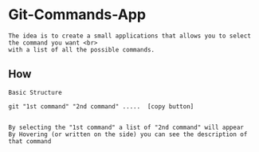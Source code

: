 # Git-Commands-App

    The idea is to create a small applications that allows you to select the command you want <br>
    with a list of all the possible commands.

## How

    Basic Structure

    git "1st command" "2nd command" .....  [copy button]


    By selecting the "1st command" a list of "2nd command" will appear
    By Hovering (or written on the side) you can see the description of that command

